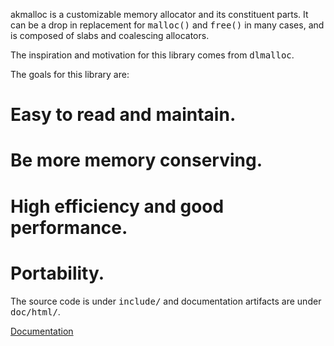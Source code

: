 akmalloc is a customizable memory allocator and its constituent parts. It can be a drop in replacement for <tt>malloc()</tt> and <tt>free()</tt> in many cases, and is composed of slabs and coalescing allocators.

The inspiration and motivation for this library comes from <tt>dlmalloc</tt>.

The goals for this library are:

# Easy to read and maintain.
# Be more memory conserving.
# High efficiency and good performance.
# Portability.

The source code is under <tt>include/</tt> and documentation artifacts are under <tt>doc/html/</tt>.

[Documentation](https://rawgit.com/akalsi87/akmalloc/single-file/doc/html/index.html)